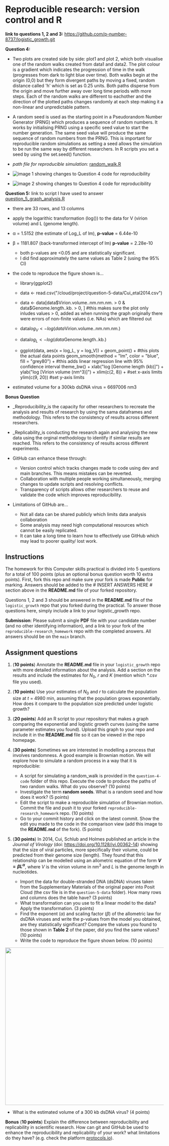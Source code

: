 # Reproducible research: version control and R

**link to questions 1, 2 and 3:** https://github.com/p-number-8737/logistic_growth.git 

**Question 4:**
- Two plots are created side by side: plot1 and plot 2, which both visualise one of the random walks created from data1 and data2. The plot colour is a gradient which indicates the progression of time in the walk (progresses from dark to light blue over time). Both walks begin at the origin (0,0) but they form divergent paths by moving a fixed, random distance called 'h' which is set as 0.25 units. Both paths disperse from the origin and move further away over long time periods with more steps. Each of the random walks are different to eachother and the direction of the plotted paths changes randomly at each step making it a non-linear and unpredictable pattern.


- A random seed is used as the starting point in a Pseudorandom Number Generator (PRNG) which produces a sequence of random numbers. It works by initialising PRNG using a specific seed value to start the number generation. The same seed value will produce the same sequence of random numbers from the PRNG. This is important for reproducible random simulations as setting a seed allows the simulation to be run the same way by different researchers. In R scripts you set a seed by using the set.seed() function.

- _path file for reproducible simulation:_ [random_walk.R](question-4-code/random_walk.R)

- ![image 1 showing changes to Question 4 code for reproducibility](question4.jpg)
- ![image 2 showing changes to Question 4 code for reproducibility](question4_photo2.jpg)

**Question 5:** link to script I have used to answer [question_5_graph_analysis.R](question_5_graph_analysis.R)
- there are 33 rows, and 13 columns

- apply the logarithic transformation (log()) to the data for V (virion volume) and L (genome length).

- α = 1.5152 (the estimate of Log_L of lm), **p-value** = 6.44e-10
- β = 1181.807 (back-transformed intercept of lm) **p-value** = 2.28e-10
     - both p-values are <0.05 and are statistically significant.
     - I did find approximately the same values as Table 2 (using the 95% CI)
 
- the code to reproduce the figure shown is...
     - library(ggplot2)
     - data <- read.csv("/cloud/project/question-5-data/Cui_etal2014.csv")
     - data <- data[data$Virion.volume..nm.nm.nm. > 0 & data$Genome.length..kb. > 0, ] #this makes sure the plot only inludes values > 0, added as when running the graph originally there were errors of non-finite values (i.e. NAs) which are filtered out
     - data$log_V <- log(data$Virion.volume..nm.nm.nm.)
     - data$log_L <- log(data$Genome.length..kb.)

     - ggplot(data, aes(x = log_L, y = log_V)) + 
        geom_point() +  #this plots the actual data points
        geom_smooth(method = "lm", color = "blue", fill = "grey80") +  #this adds linear regression line with 95% confidence interval
        theme_bw() + 
        xlab("log [Genome length (kb)]") + 
        ylab("log [Virion volume (nm^3)]") + 
        xlim(c(2, 8)) +  #set x-axis limits
        ylim(c(9, 20)) #set y-axis limits

- estimated volume for a 300kb dsDNA virus = 6697006 nm3

**Bonus Question**
- _Reproducibility_is the capacity for other researchers to recreate the analysis and results of research by using the sama dataframes and methodology. This refers to the consistency of results across different researchers.
- _Replicability_is conducting the research again and analysing the new data using the orginal methodology to identify if similar results are reached. This refers to the consistency of results across different experiments.
  
- GitHub can enhance these through:
     - Version control which tracks changes made to code using dev and main branches. This means mistakes can be reverted.
     - Collaboration with multiple people working simultaneously, merging changes to update scripts and resolving conflicts.
     - Transparency of scripts allows other researchers to reuse and validate the code which improves reproducibility.
 
- Limitations of GitHub are...
     - Not all data can be shared publicly which limits data analysis collaboration
     - Some analysis may need high computational resources which cannot be easily replicated.
     - It can take a long time to learn how to effectively use GitHub which may lead to poorer quality/ lost work.

       
## Instructions

The homework for this Computer skills practical is divided into 5 questions for a total of 100 points (plus an optional bonus question worth 10 extra points). First, fork this repo and make sure your fork is made **Public** for marking. Answers should be added to the # INSERT ANSWERS HERE # section above in the **README.md** file of your forked repository.

Questions 1, 2 and 3 should be answered in the **README.md** file of the `logistic_growth` repo that you forked during the practical. To answer those questions here, simply include a link to your logistic_growth repo.

**Submission**: Please submit a single **PDF** file with your candidate number (and no other identifying information), and a link to your fork of the `reproducible-research_homework` repo with the completed answers. All answers should be on the `main` branch.

## Assignment questions 

1) (**10 points**) Annotate the **README.md** file in your `logistic_growth` repo with more detailed information about the analysis. Add a section on the results and include the estimates for $N_0$, $r$ and $K$ (mention which *.csv file you used).
   
2) (**10 points**) Use your estimates of $N_0$ and $r$ to calculate the population size at $t$ = 4980 min, assuming that the population grows exponentially. How does it compare to the population size predicted under logistic growth? 

3) (**20 points**) Add an R script to your repository that makes a graph comparing the exponential and logistic growth curves (using the same parameter estimates you found). Upload this graph to your repo and include it in the **README.md** file so it can be viewed in the repo homepage.
   
4) (**30 points**) Sometimes we are interested in modelling a process that involves randomness. A good example is Brownian motion. We will explore how to simulate a random process in a way that it is reproducible:

   - A script for simulating a random_walk is provided in the `question-4-code` folder of this repo. Execute the code to produce the paths of two random walks. What do you observe? (10 points)
   - Investigate the term **random seeds**. What is a random seed and how does it work? (5 points)
   - Edit the script to make a reproducible simulation of Brownian motion. Commit the file and push it to your forked `reproducible-research_homework` repo. (10 points)
   - Go to your commit history and click on the latest commit. Show the edit you made to the code in the comparison view (add this image to the **README.md** of the fork). (5 points)

5) (**30 points**) In 2014, Cui, Schlub and Holmes published an article in the *Journal of Virology* (doi: https://doi.org/10.1128/jvi.00362-14) showing that the size of viral particles, more specifically their volume, could be predicted from their genome size (length). They found that this relationship can be modelled using an allometric equation of the form **$`V = \beta L^{\alpha}`$**, where $`V`$ is the virion volume in nm<sup>3</sup> and $`L`$ is the genome length in nucleotides.

   - Import the data for double-stranded DNA (dsDNA) viruses taken from the Supplementary Materials of the original paper into Posit Cloud (the csv file is in the `question-5-data` folder). How many rows and columns does the table have? (3 points)
   - What transformation can you use to fit a linear model to the data? Apply the transformation. (3 points)
   - Find the exponent ($\alpha$) and scaling factor ($\beta$) of the allometric law for dsDNA viruses and write the p-values from the model you obtained, are they statistically significant? Compare the values you found to those shown in **Table 2** of the paper, did you find the same values? (10 points)
   - Write the code to reproduce the figure shown below. (10 points)

  <p align="center">
     <img src="https://github.com/josegabrielnb/reproducible-research_homework/blob/main/question-5-data/allometric_scaling.png" width="600" height="500">
  </p>

  - What is the estimated volume of a 300 kb dsDNA virus? (4 points)

**Bonus** (**10 points**) Explain the difference between reproducibility and replicability in scientific research. How can git and GitHub be used to enhance the reproducibility and replicability of your work? what limitations do they have? (e.g. check the platform [protocols.io](https://www.protocols.io/)).
